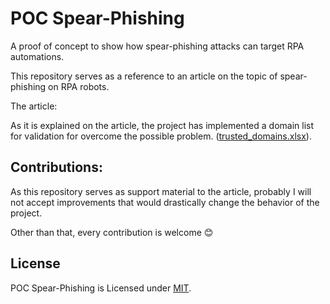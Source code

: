 # POC Spear-Phishing
A proof of concept to show how spear-phishing attacks can target RPA automations.

This repository serves as a reference to an article on the topic of spear-phishing on RPA robots. 

The article: 

As it is explained on the article, the project has implemented a domain list for validation  for overcome the possible problem. ([trusted_domains.xlsx](https://github.com/fabio-condez/POC_SpearPhishing/blob/main/Data/trusted_domains.xlsx)).



## Contributions:

As this repository serves as support material to the article, probably I will not accept  improvements that would drastically change the behavior of the project.

Other than that, every contribution is welcome 😊

## License 

POC Spear-Phishing is Licensed under [MIT](https://en.wikipedia.org/wiki/MIT_License).


